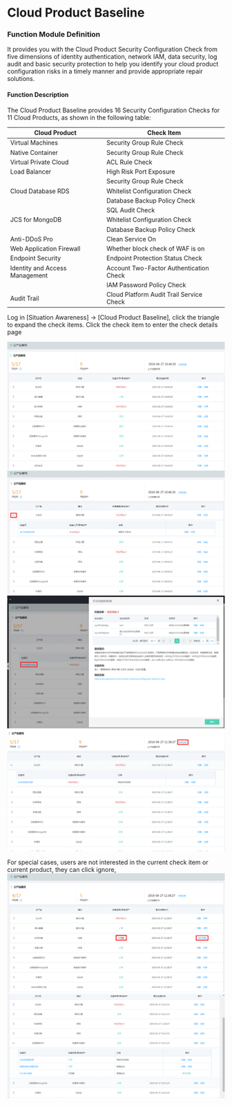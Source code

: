 # Cloud Product Baseline

### Function Module Definition

It provides you with the Cloud Product Security Configuration Check from five dimensions of identity authentication, network IAM, data security, log audit and basic security protection to help you identify your cloud product configuration risks in a timely manner and provide appropriate repair solutions.

#### Function Description

The Cloud Product Baseline provides 16 Security Configuration Checks for 11 Cloud Products, as shown in the following table:

|  Cloud Product   | Check Item  |
|  ----  | ----  |
| Virtual Machines  | Security Group Rule Check |
| Native Container  | Security Group Rule Check |
| Virtual Private Cloud  | ACL Rule Check |
| Load Balancer  |  High Risk Port Exposure |
|   | Security Group Rule Check |
| Cloud Database RDS  | Whitelist Configuration Check |
|   | Database Backup Policy Check |
|   | SQL Audit Check |
| JCS for MongoDB  | Whitelist Configuration Check |
|   | Database Backup Policy Check |
| Anti-DDoS Pro  | Clean Service On |
| Web Application Firewall  | Whether block check of WAF is on |
| Endpoint Security  | Endpoint Protection Status Check |
|  Identity and Access Management | Account Two-Factor Authentication Check |
|  | IAM Password Policy Check |
| Audit Trail  | Cloud Platform Audit Trail Service Check |

Log in [Situation Awareness] -> [Cloud Product Baseline], click the triangle to expand the check items. Click the check item to enter the check details page

![](../../../../image/Situational-Awareness/cloudbaseline-1.png)
![](../../../../image/Situational-Awareness/cloudbaseline-2.png)
![](../../../../image/Situational-Awareness/cloudbaseline-3.png)
![](../../../../image/Situational-Awareness/cloudbaseline-4.png)

For special cases, users are not interested in the current check item or current product, they can click ignore,
![](../../../../image/Situational-Awareness/cloudbaseline-5.png)
![](../../../../image/Situational-Awareness/cloudbaseline-6.png)
